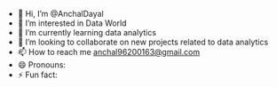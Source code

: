 - 👋 Hi, I’m @AnchalDayal
- 👀 I’m interested in Data World
- 🌱 I’m currently learning data analytics
- 💞️ I’m looking to collaborate on new projects related to  data analytics
- 📫 How to reach me anchal96200163@gmail.com
- 😄 Pronouns: 
- ⚡ Fun fact:

<!---
AnchalDayal/AnchalDayal is a ✨ special ✨ repository because its `README.md` (this file) appears on your GitHub profile.
You can click the Preview link to take a look at your changes.
--->
